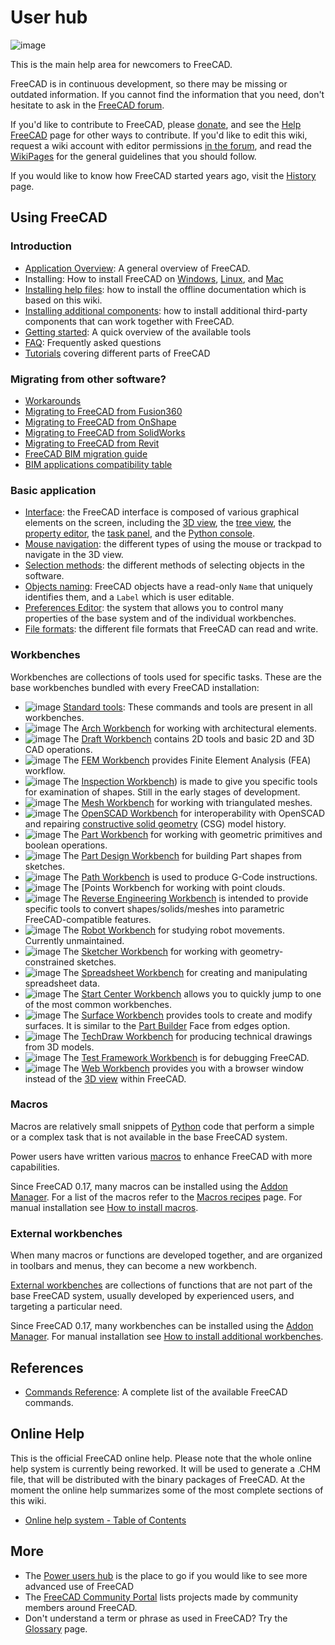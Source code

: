 # User hub

![image](https://github.com/FreeCAD/FreeCAD-documentation-docusaurus/assets/100439627/220b384d-f361-4df5-b3de-83cde2f35254)  

This is the main help area for newcomers to FreeCAD.

FreeCAD is in continuous development, so there may be missing or outdated information. If you cannot find the information that you need, don't hesitate to ask in the [FreeCAD forum](https://forum.freecadweb.org/).

If you'd like to contribute to FreeCAD, please [donate](https://wiki.freecad.org/Donate), and see the [Help FreeCAD](https://wiki.freecad.org/Help_FreeCAD) page for other ways to contribute. If you'd like to edit this wiki, request a wiki account with editor permissions [in the forum](https://forum.freecadweb.org/viewtopic.php?f=21&t=6830), and read the [WikiPages](https://wiki.freecad.org/WikiPages) for the general guidelines that you should follow.

If you would like to know how FreeCAD started years ago, visit the [History](https://wiki.freecad.org/History) page.

## Using FreeCAD

### Introduction

- [Application Overview](https://wiki.freecad.org/About_FreeCAD): A general overview of FreeCAD.
- Installing: How to install FreeCAD on [Windows](https://wiki.freecad.org/Installing_on_Windows), [Linux](https://wiki.freecad.org/Installing_on_Linux), and [Mac](https://wiki.freecad.org/Installing_on_Mac)
- [Installing help files](https://wiki.freecad.org/Installing_Helpfile): how to install the offline documentation which is based on this wiki.
- [Installing additional components](https://wiki.freecad.org/Installing_additional_components): how to install additional third-party components that can work together with FreeCAD.
- [Getting started](https://wiki.freecad.org/Getting_started): A quick overview of the available tools
- [FAQ](https://wiki.freecad.org/Frequently_asked_questions): Frequently asked questions
- [Tutorials](https://wiki.freecad.org/Tutorials) covering different parts of FreeCAD

### Migrating from other software?

- [Workarounds](https://wiki.freecad.org/Workarounds)
- [Migrating to FreeCAD from Fusion360](https://wiki.freecad.org/Migrating_to_FreeCAD_from_Fusion360)
- [Migrating to FreeCAD from OnShape](https://wiki.freecad.org/Migrating_to_FreeCAD_from_OnShape)
- [Migrating to FreeCAD from SolidWorks](https://wiki.freecad.org/Migrating_to_FreeCAD_from_SolidWorks)
- [Migrating to FreeCAD from Revit](https://wiki.freecad.org/Migrating_to_FreeCAD_from_Revit)
- [FreeCAD BIM migration guide](https://yorik.uncreated.net/blog/2020-010-freecad-bim-guide)
- [BIM applications compatibility table](https://wiki.freecad.org/BIM_application_compatibility_table)

### Basic application

- [Interface](https://wiki.freecad.org/Interface): the FreeCAD interface is composed of various graphical elements on the screen, including the [3D view](https://wiki.freecad.org/3D_view), the [tree view](https://wiki.freecad.org/Tree_view), the [property editor](https://wiki.freecad.org/Property_editor), the [task panel](https://wiki.freecad.org/Task_panel), and the [Python console](https://wiki.freecad.org/Python_console).
- [Mouse navigation](https://wiki.freecad.org/Mouse_navigation): the different types of using the mouse or trackpad to navigate in the 3D view.
- [Selection methods](https://wiki.freecad.org/Selection_methods): the different methods of selecting objects in the software.
- [Objects naming](https://wiki.freecad.org/Object_name): FreeCAD objects have a read-only `Name` that uniquely identifies them, and a `Label` which is user editable.
- [Preferences Editor](https://wiki.freecad.org/Preferences_Editor): the system that allows you to control many properties of the base system and of the individual workbenches.
- [File formats](https://wiki.freecad.org/Import_Export): the different file formats that FreeCAD can read and write.

### Workbenches

Workbenches are collections of tools used for specific tasks. These are the base workbenches bundled with every FreeCAD installation:

- ![image](https://github.com/FreeCAD/FreeCAD-documentation-docusaurus/assets/100439627/b243881f-a823-487b-8439-53dc526a30c5) [Standard tools](https://wiki.freecad.org/Std_Base): These commands and tools are present in all workbenches.
- ![image](https://github.com/FreeCAD/FreeCAD-documentation-docusaurus/assets/100439627/8a52fbaf-dad2-483b-8b8a-69191cfe3a8c) The [Arch Workbench](docs\workbenches\arch.md) for working with architectural elements.
- ![image](https://github.com/FreeCAD/FreeCAD-documentation-docusaurus/assets/100439627/31e71210-2165-46cc-a4d6-f2caad6e6650) The [Draft Workbench](docs\workbenches\draft.md) contains 2D tools and basic 2D and 3D CAD operations.
- ![image](https://github.com/FreeCAD/FreeCAD-documentation-docusaurus/assets/100439627/59936efc-b8e0-48c9-b22e-802a174a0796) The [FEM Workbench](docs\workbenches\FEM.md) provides Finite Element Analysis (FEA) workflow.
- ![image](https://github.com/FreeCAD/FreeCAD-documentation-docusaurus/assets/100439627/2a5248fd-a3e9-4ccd-92ba-09148ae0b459) The [Inspection Workbench](https://wiki.freecad.org/Inspection_Workbench)) is made to give you specific tools for examination of shapes. Still in the early stages of development.
- ![image](https://github.com/FreeCAD/FreeCAD-documentation-docusaurus/assets/100439627/f09d54e5-54c2-4fde-be1a-9b24f120c6c6) The [Mesh Workbench](docs\workbenches\mesh.md) for working with triangulated meshes.
- ![image](https://github.com/FreeCAD/FreeCAD-documentation-docusaurus/assets/100439627/8b443542-18e3-4260-891c-3f978816140e) The [OpenSCAD Workbench](docs\workbenches\openSCAD.md) for interoperability with OpenSCAD and repairing [constructive solid geometry](https://wiki.freecad.org/Constructive_solid_geometry) (CSG) model history.
- ![image](https://github.com/FreeCAD/FreeCAD-documentation-docusaurus/assets/100439627/5ac1b319-ae6e-4d62-a042-4e2515b2c61b) The [Part Workbench](docs\workbenches\part.md) for working with geometric primitives and boolean operations.
- ![image](https://github.com/FreeCAD/FreeCAD-documentation-docusaurus/assets/100439627/5e314840-327b-4c35-be4f-a06980f8d16a) The [Part Design Workbench](docs\workbenches\part-design.md) for building Part shapes from sketches.
- ![image](https://github.com/FreeCAD/FreeCAD-documentation-docusaurus/assets/100439627/f9989ef2-da5d-4a59-a642-b66a1149134d) The [Path Workbench](docs\workbenches\path.md) is used to produce G-Code instructions.
- ![image](https://github.com/FreeCAD/FreeCAD-documentation-docusaurus/assets/100439627/278079e1-73c2-4ec7-907b-dd493771868f) The [Points Workbench for working with point clouds.
- ![image](https://github.com/FreeCAD/FreeCAD-documentation-docusaurus/assets/100439627/a15a1368-c697-40b9-ad00-aa8cad22f448) The [Reverse Engineering Workbench](https://wiki.freecad.org/Reverse_Engineering_Workbench) is intended to provide specific tools to convert shapes/solids/meshes into parametric FreeCAD-compatible features.
- ![image](https://github.com/FreeCAD/FreeCAD-documentation-docusaurus/assets/100439627/6d764236-e5c4-4953-8cf1-08023b9c1a6e) The [Robot Workbench](docs\workbenches\robot.md) for studying robot movements. Currently unmaintained.
- ![image](https://github.com/FreeCAD/FreeCAD-documentation-docusaurus/assets/100439627/d5dcb34e-406e-4bf2-8663-98d29a04c4d3) The [Sketcher Workbench](docs\workbenches\sketcher.md) for working with geometry-constrained sketches.
- ![image](https://github.com/FreeCAD/FreeCAD-documentation-docusaurus/assets/100439627/d8a2d406-5444-4278-a18a-5ac0c31d541a) The [Spreadsheet Workbench](docs\workbenches\spreadsheet.md) for creating and manipulating spreadsheet data.
- ![image](https://github.com/FreeCAD/FreeCAD-documentation-docusaurus/assets/100439627/9e0b272b-142b-4b2a-a317-9bb3c48c3fc1) The [Start Center Workbench](https://wiki.freecad.org/Start_Workbench) allows you to quickly jump to one of the most common workbenches.
- ![image](https://github.com/FreeCAD/FreeCAD-documentation-docusaurus/assets/100439627/15efde6b-d701-45db-b9ab-94b839f24dbe) The [Surface Workbench](docs\workbenches\surface.md) provides tools to create and modify surfaces. It is similar to the [Part Builder](https://wiki.freecad.org/Part_Builder) Face from edges option.
- ![image](https://github.com/FreeCAD/FreeCAD-documentation-docusaurus/assets/100439627/352feb1b-6cd3-4506-a043-8f429332a6c0) The [TechDraw Workbench](docs\workbenches\techdraw.md) for producing technical drawings from 3D models.
- ![image](https://github.com/FreeCAD/FreeCAD-documentation-docusaurus/assets/100439627/2db3eb21-c7b8-4d07-a91f-1926ee24c3ca) The [Test Framework Workbench](https://wiki.freecad.org/Testing) is for debugging FreeCAD.
- ![image](https://github.com/FreeCAD/FreeCAD-documentation-docusaurus/assets/100439627/844ed741-56b0-44a9-a8ec-f0c885ec5109) The [Web Workbench](https://wiki.freecad.org/Web_Workbench) provides you with a browser window instead of the [3D view](https://wiki.freecad.org/3D_view) within FreeCAD.


### Macros

Macros are relatively small snippets of [Python](https://wiki.freecad.org/Python) code that perform a simple or a complex task that is not available in the base FreeCAD system.

Power users have written various [macros](https://wiki.freecad.org/Macros) to enhance FreeCAD with more capabilities.

Since FreeCAD 0.17, many macros can be installed using the [Addon Manager](https://github.com/FreeCAD/FreeCAD-documentation-docusaurus/blob/main/src/pages/std-addonMgr.md). For a list of the macros refer to the [Macros recipes](https://wiki.freecad.org/Macros_recipes) page. For manual installation see [How to install macros](https://wiki.freecad.org/How_to_install_macros).

### External workbenches

When many macros or functions are developed together, and are organized in toolbars and menus, they can become a new workbench.

[External workbenches](https://wiki.freecad.org/External_workbenches) are collections of functions that are not part of the base FreeCAD system, usually developed by experienced users, and targeting a particular need.

Since FreeCAD 0.17, many workbenches can be installed using the [Addon Manager](https://github.com/FreeCAD/FreeCAD-documentation-docusaurus/blob/main/src/pages/std-addonMgr.md). For manual installation see [How to install additional workbenches](https://wiki.freecad.org/How_to_install_additional_workbenches).

## References

- [Commands Reference](https://wiki.freecad.org/List_of_Commands): A complete list of the available FreeCAD commands.

## Online Help

This is the official FreeCAD online help. Please note that the whole online help system is currently being reworked. It will be used to generate a .CHM file, that will be distributed with the binary packages of FreeCAD. At the moment the online help summarizes some of the most complete sections of this wiki.

- [Online help system - Table of Contents](https://wiki.freecad.org/Online_Help_Toc)

## More

- The [Power users hub](https://wiki.freecad.org/Power_users_hub) is the place to go if you would like to see more advanced use of FreeCAD
- The [FreeCAD Community Portal](https://wiki.freecad.org/FreeCAD_Community_Portal) lists projects made by community members around FreeCAD.
- Don't understand a term or phrase as used in FreeCAD? Try the [Glossary](https://wiki.freecad.org/Glossary) page.
